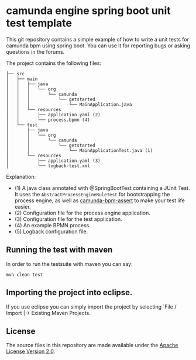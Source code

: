 # camunda engine spring boot unit test template

This git repository contains a simple example of how to write a unit tests for camunda bpm using spring boot.
You can use it for reporting bugs or asking questions in the forums.

The project contains the following files:

    ├── src
    │   ├── main
    │   │   ├── java
    │   │   │   └── org
    │   │   │       └── camunda
    │   │   │           └── getstarted
    │   │   │               └── MainApplication.java
    │   │   └── resources
    │   │       ├── application.yaml (2)
    │   │       └── process.bpmn (4)
    │   └── test
    │       ├── java
    │       │   └── org
    │       │       └── camunda
    │       │           └── getstarted
    │       │               └── MainApplicationTest.java (1)
    │       └── resources
    │           ├── application.yaml (3)
    │           └── logback-test.xml

Explanation:

* (1) A java class annotated with @SpringBootTest containing a JUnit Test. It uses the `AbstractProcessEngineRuleTest` for bootstrapping the process engine, as well as [camunda-bpm-assert][assert] to make your test life easier.
* (2) Configuration file for the process engine application.
* (3) Configuration file for the test application.
* (4) An example BPMN process.
* (5) Logback configuration file.

## Running the test with maven

In order to run the testsuite with maven you can say:

```
mvn clean test
```

## Importing the project into eclipse.

If you use eclipse you can simply import the project by selecting `File / Import |-> Existing Maven Projects.

[assert]: https://github.com/camunda/camunda-bpm-assert

## License
The source files in this repository are made available under the [Apache License Version 2.0](./LICENSE).
